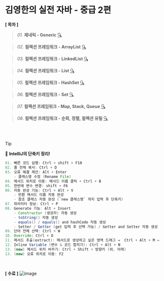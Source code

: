 # 김영한의 실전 자바 - 중급 2편

**[ 목차 ]**

> *01.* **제네릭 - Generic** [🔍](https://github.com/Kim-SeongSu/Inflearn/blob/main/04.%20%EC%9E%90%EB%B0%94%20%EC%A4%91%EA%B8%89%202%ED%8E%B8/01.%20%EC%A0%9C%EB%84%A4%EB%A6%AD%20-%20Generic.md)  

> *02.* **컬렉션 프레임워크 - ArrayList** [🔍](https://github.com/Kim-SeongSu/Inflearn/blob/main/04.%20%EC%9E%90%EB%B0%94%20%EC%A4%91%EA%B8%89%202%ED%8E%B8/02.%20%EC%BB%AC%EB%A0%89%EC%85%98%20%ED%94%84%EB%A0%88%EC%9E%84%EC%9B%8C%ED%81%AC%20-%20ArrayList.md)  

> *03.* **컬렉션 프레임워크 - LinkedList** [🔍](https://github.com/Kim-SeongSu/Inflearn/blob/main/04.%20%EC%9E%90%EB%B0%94%20%EC%A4%91%EA%B8%89%202%ED%8E%B8/03.%20%EC%BB%AC%EB%A0%89%EC%85%98%20%ED%94%84%EB%A0%88%EC%9E%84%EC%9B%8C%ED%81%AC%20-%20LinkedList.md)

> *04.* **컬렉션 프레임워크 - List** [🔍](https://github.com/Kim-SeongSu/Inflearn/blob/main/04.%20%EC%9E%90%EB%B0%94%20%EC%A4%91%EA%B8%89%202%ED%8E%B8/04.%20%EC%BB%AC%EB%A0%89%EC%85%98%20%ED%94%84%EB%A0%88%EC%9E%84%EC%9B%8C%ED%81%AC%20-%20List.md)

> *05.* **컬렉션 프레임워크 - HashSet** [🔍](https://github.com/Kim-SeongSu/Inflearn/blob/main/04.%20%EC%9E%90%EB%B0%94%20%EC%A4%91%EA%B8%89%202%ED%8E%B8/05.%20%EC%BB%AC%EB%A0%89%EC%85%98%20%ED%94%84%EB%A0%88%EC%9E%84%EC%9B%8C%ED%81%AC%20-%20HashSet.md)

> *06.* **컬렉션 프레임워크 - Set** [🔍](https://github.com/Kim-SeongSu/Inflearn/blob/main/04.%20%EC%9E%90%EB%B0%94%20%EC%A4%91%EA%B8%89%202%ED%8E%B8/06.%20%EC%BB%AC%EB%A0%89%EC%85%98%20%ED%94%84%EB%A0%88%EC%9E%84%EC%9B%8C%ED%81%AC%20-%20Set.md)

> *07.* **컬렉션 프레임워크 - Map, Stack, Queue** [🔍](https://github.com/Kim-SeongSu/Inflearn/blob/main/04.%20%EC%9E%90%EB%B0%94%20%EC%A4%91%EA%B8%89%202%ED%8E%B8/07.%20%EC%BB%AC%EB%A0%89%EC%85%98%20%ED%94%84%EB%A0%88%EC%9E%84%EC%9B%8C%ED%81%AC%20-%20Map%2C%20Stack%2C%20Queue.md)

> *08.* **컬렉션 프레임워크 - 순회, 정렬, 컬렉션 유틸** [🔍](https://github.com/Kim-SeongSu/Inflearn/blob/main/04.%20%EC%9E%90%EB%B0%94%20%EC%A4%91%EA%B8%89%202%ED%8E%B8/08.%20%EC%BB%AC%EB%A0%89%EC%85%98%20%ED%94%84%EB%A0%88%EC%9E%84%EC%9B%8C%ED%81%AC%20-%20%EC%88%9C%ED%9A%8C%2C%20%EC%A0%95%EB%A0%AC%2C%20%EC%BB%AC%EB%A0%89%EC%85%98%20%EC%9C%A0%ED%8B%B8.md)

##

<br>

> [!TIP]
> 🔆 **IntelliJ의 단축키 정리!**

```java
01. 빠른 코드 실행: Ctrl + shift + F10
02. 줄 전체 복사: Ctrl + D
03. 오류 해결 제안: Alt + Enter
    - 클래스명 수정 (Rename File)
04. 메서드 위치로 이동: 메서드 이름 클릭 + Ctrl + B
05. 한번에 변수 변경: shift + F6
06. 자동 완성 기능: Ctrl + Alt + V
    - 반환 메서드 이름 자동 완성
    - 참조 클래스 자동 완성 (`new 클래스명` 까지 입력 후 단축키)
07. 파라미터 정보: Ctrl + P
08. Generate 기능: Alt + Insert
    - Constructor (생성자) 자동 생성
    - toString() 자동 생성
    - equals() / equals() and hashCode 자동 생성
    - Setter / Getter (get 입력 후 선택 가능) / Getter and Setter 자동 생성
09. 단어 전체 선택: Ctrl + W
10. Override: Ctrl + O
11. 메서드 추출(extract): 메서드로 생성하고 싶은 영역 드래그 →  Ctrl + Alt + M → 메서드 이름 지정
12. Inline Variable (변수 & 코드 합치기): Ctrl + Alt + N
13. (new) 메서드 위치 바꾸기: Ctrl + Shift + 방향키 (위, 아래)
13. (new) 오류 위치로 이동: F2
```
<br>

**[ 수료 ]**
![image](https://github.com/user-attachments/assets/c2e06bb7-9606-4560-b02f-5b2314ff865a)
